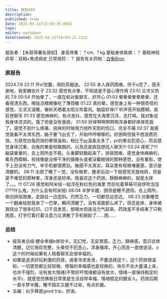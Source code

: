 ```yaml
---
title: 报告044
description: 
published: true
date: 2025-04-11T15:58:39.009Z
tags: 
editor: markdown
dateCreated: 2025-04-12T10:05:12.112Z
---
```


报告者：【未获得署名授权】
身高体重：？cm, ？kg
基础身体疾病：？
基础神经异常：双相+焦虑病史
日常用药：？
报告有关药物：[白兔Bron](/%E7%99%BD%E5%85%94Bron/)

### 原报告
2024.7.8
22:11 开o!空腹，用奶茶服送。
22:55 本人吞药困难，终于o完了，感天谢地，我爱糖衣片子
23:32 感觉有点晕，不知道是不是心理作用
23:51 又冷又热的
7.9 00:54 开始晕了，一直在和对象聊天，好开心
01:03 晕晕晕晕晕晕晕，还看得清东西，喉咙凉飕飕像吃了薄荷糖
01:22 真的晕，感觉身上有一种很奇怪的感觉，又凉又温暖，像秋天晒着太阳又吹着风。脑袋好痒(?
听声音开始模糊，疯狂想聊天
01:33 感觉麻麻的，有点发抖，感觉在大海里沉浮，总打嗝。我对象说我身体烫烫的。饿了但是没有食欲。
01:50 好痒啊啊啊啊啊浑身都好痒痒死我了。感觉不到什么疼痛，挠痒的时候用力挠昨天割的伤口，完全不痛
02:37 我感觉我看不太清东西，脑子要飞出去了，开始哼哼唧唧的。好困啊但我不想浪费药效。为感觉白兔药效的晕很温和，相比于[pr](/PR80/)温柔太多了，pr的晕会犯恶心，而且感觉身体沉重，白兔的晕是轻飘飘的。以及还是疯狂想找人聊天!!!
03:24 痒死了!!!脑袋重重的，去上厕所走不稳，头重脚轻飘起来了，排尿困难，感觉身体麻麻的，看东西模糊，视线像是没擦干净的摄像头或者没戴眼镜的那种感觉，没有重影。使不上劲没有力气，举手机都很费劲。触感不太真实，耳朵里有轻微堵塞感，意识是清醒的。
06:11 太困了睡了一觉，没有做梦。醒来后动一下就感觉天旋地转，但是是不难受的那种晕，浑身还是好痒。我喜欢这个药效，酥酥麻麻的，就是太痒了。。。!!!
07:28 感觉和阿米娅一起浮在粉红色的海里 然后吃着草莓可丽饼吹泡泡(???什么鬼，为什么会有阿米娅)
08:04 半梦半醒，困但是睡不透彻。去上厕所，依旧排尿困难，走路往一边歪斜。仍然乏力，一切都忽远忽近。
08:23 对象睡觉一个翻身给脸我来了一巴掌，瞬间清醒了。没有凌晨那么痒了，但还是痒，身体被我挠出了很多红印。口干且发苦，想喝水但是没力气起来。药效差不多结束了只剩困意。打字打着打着注意力又涣散了手机砸脸了……困......

### 总结
- 报告者总结:健全幸福b体验卡。无幻觉，无反胃感，乏力，酥麻感，意识总体清醒，记忆保存完整，头晕但不犯恶心，浑身瘙痒，开心而且一直想说话，o这个的时候如果有人陪着聊天会很幸福的。
- 如果是追求好玩刺激的药效，或者寻求发泄，不要选择这个。这个药效很温和，一切感觉都比较轻微，增强的幸福感也是轻微的，快乐不会大量涌上来，也并不强烈，没有放大情绪(不管好坏情绪都没有放大，情绪一直保持稳定的水平)，就感觉仿佛我日常里是生活自带幸福、情绪稳定的健全人。药效后期一直半梦半醒，睡不踏实又醒不过来，有点折磨。
- 主编：似乎算是good trip，好诶。
